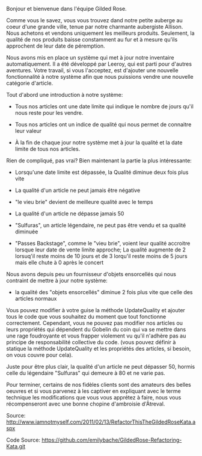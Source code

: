Bonjour et bienvenue dans l'équipe Gilded Rose.

Comme vous le savez, vous vous trouvez dand notre petite auberge au coeur
d'une grande ville, tenue par notre charmante aubergiste Allison.
Nous achetons et vendons uniquement les meilleurs produits.
Seulement, la qualité de nos produits baisse constamment au fur et à mesure
qu'ils approchent de leur date de péremption.

Nous avons mis en place un système qui met à jour notre inventaire automatiquement.
Il a été développé par Leeroy, qui est parti pour d'autres aventures.
Votre travail, si vous l'acceptez, est d'ajouter une nouvelle fonctionnalité
à notre système afin que nous puissions vendre une nouvelle catégorie d'article.

Tout d'abord une introduction à notre système:

  - Tous nos articles ont une date limite qui indique le nombre de jours qu'il nous
    reste pour les vendre.

  - Tous nos articles ont un indice de qualité qui nous permet de connaitre leur valeur

  - À la fin de chaque jour notre système met à jour la qualité et la date limite de
    tous nos articles.

Rien de compliqué, pas vrai? Bien maintenant la partie la plus intéressante:

  - Lorsqu'une date limite est dépassée, la Qualité diminue deux fois plus vite

  - La qualité d'un article ne peut jamais être négative

  - "le vieu brie" devient de meilleure qualité avec le temps

  - La qualité d'un article ne dépasse jamais 50

  - "Sulfuras", un article légendaire, ne peut pas être vendu et sa qualité diminuée

  - "Passes Backstage", comme le "vieu brie", voient leur qualité accroitre lorsque
    leur date de vente limite approche; La qualité augmente de 2 lorsuq'il reste
    moins de 10 jours et de 3 lorqu'il reste moins de 5 jours mais elle chute à 0 après
    le concert

Nous avons depuis peu un fournisseur d'objets ensorcellés qui nous contraint
de mettre à jour notre système:

  - la qualité des "objets ensorcellés" diminue 2 fois plus vite que celle des
    articles normaux

Vous pouvez modifier à votre guise la méthode UpdateQuality et ajouter tous
le code que vous souhaitez du moment que tout fonctionne correctement.
Cependant, vous ne pouvez pas modifier nos articles ou leurs propriétés qui
dépendent du Gobelin du coin qui va se mettre dans une rage foudroyante et
vous frapper violement vu qu'il n'adhère pas au principe de responsabilité collective
du code.
(vous pouvez définir à statique la méthode UpdateQuality et les propriétés des articles,
si besoin, on vous couvre pour cela).

Juste pour être plus clair, la qualité d'un article ne peut dépasser 50, hormis
celle du légendaire "Sulfuras" qui demeure à 80 et ne varie pas.

Pour terminer, certains de nos fidèles clients sont des amateurs des belles oeuvres et
si vous parvenez à les captiver en expliquant avec le terme technique les modifications
que vous vous apprétez à faire, nous vous récompenseront avec une bonne chopine d'ambroisie d'Âtreval.

Source: <http://www.iamnotmyself.com/2011/02/13/RefactorThisTheGildedRoseKata.aspx>

Code Source: <https://github.com/emilybache/GildedRose-Refactoring-Kata.git>
